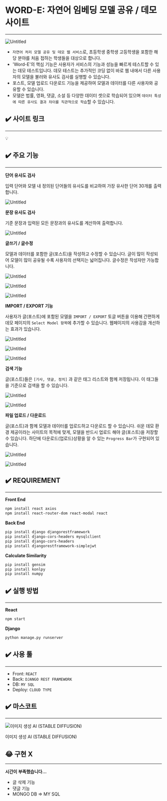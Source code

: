 # WORD-E: 자연어 임베딩 모델 공유 / 데모 사이트

---

![Untitled](README_imgs/Untitled.png)

- `자연어 처리 모델 공유 및 데모 웹 서비스`로, 초등학생 중학생 고등학생을 포함한 해당 분야를 처음 접하는 학생들을 대상으로 합니다.
- 'Word-E'의 핵심 기능은 사용자가 서비스의 기능과 성능을 빠르게 테스트할 수 있는 데모 테스트입니다. 데모 테스트는 추가적인 코딩 없이 바로 웹 내에서 다른 사용자의 모델을 불러와 유사도 검사를 실행할 수 있습니다.
- 포스트, 모델 업로드 다운로드 기능을 제공하여 모델과 데이터를 다른 사용자와 공유할 수 있습니다.
- 모델은 법률, 영화, 댓글, 소설 등 다양한 데이터 셋으로 학습되어 있으며 `데이터 특성에 따른 유사도 결과 차이를 직관적으로 학습`할 수 있습니다.

## ✔️ 사이트 링크

---

<aside>
💡

</aside>

## ✔️ 주요 기능

---

**단어 유사도 검사**

입력 단어와 모델 내 정의된 단어들의 유사도를 비교하여 가장 유사한 단어 30개를 출력합니다.

![Untitled](README_imgs/Untitled%201.png)

**문장 유사도 검사**

기준 문장과 입력된 모든 문장과의 유사도를 계산하여 출력합니다.

![Untitled](README_imgs/Untitled%202.png)

**글쓰기 / 글수정**

모델과 데이터를 포함한 글(포스트)을 작성하고 수정할 수 있습니다. 글이 많이 작성되어 모델이 많이 공유될 수록 사용자의 선택지는 넓어집니다. 글수정은 작성자만 가능합니다.

![Untitled](README_imgs/Untitled%203.png)

![Untitled](README_imgs/Untitled%204.png)

![Untitled](README_imgs/Untitled%205.png)

**IMPORT / EXPORT 기능**

사용자가 글(포스트)에 포함된 모델을 `IMPORT / EXPORT` 토글 버튼을 이용해 간편하게 데모 페이지의 `Select Model 항목`에 추가할 수 있습니다. 웹페이지의 사용감을 개선하는 효과가 있습니다.

![Untitled](README_imgs/Untitled%206.png)

![Untitled](README_imgs/Untitled%207.png)

![Untitled](README_imgs/Untitled%208.png)

**검색 기능**

글(포스트)들은 `[기사, 댓글, 정치]` 과 같은 태그 리스트와 함께 저장됩니다. 이 태그들을 기준으로 검색을 할 수 있습니다.

![Untitled](README_imgs/Untitled%209.png)

![Untitled](README_imgs/Untitled%2010.png)

**파일 업로드 / 다운로드**

글(포스트)과 함께 모델과 데이터를 업로드하고 다운로드 할 수 있습니다. 쉬운 데모 환경 제공이라는 사이트의 목적에 맞게, 모델을 반드시 업로드 해야 글(포스트)을 저장할 수 있습니다. 하단에 다운로드(업로드)상황을 알 수 있는 `Progress Bar`가 구현되어 있습니다.

![Untitled](README_imgs/Untitled%2011.png)

![Untitled](README_imgs/Untitled%2012.png)

## ✔️ REQUIREMENT

---

**Front End**

```bash
npm install react axios
npm install react-router-dom react-modal react
```

**Back End**

```bash
pip install django djangorestframework
pip install django-cors-headers mysqlclient
pip install django-cors-headers
pip install djangorestframework-simplejwt
```

**Calculate Similarity**

```bash
pip install gensim
pip install konlpy
pip install numpy
```

## ✔️ 실행 방법

---

**React**

```bash
npm start
```

**Django**

```bash
python manage.py runserver
```

## ✔️ 사용 툴

---

- Front: `REACT`
- Back: `DJANGO REST FRAMEWORK`
- DB: `MY SQL`
- Deploy: `CLOUD TYPE`

## ✔️ 마스코트

---

![이미지 생성 AI (STABLE DIFFUSION)](README_imgs/%25EC%259B%258C%25EB%2593%259C%25EC%259D%25B4%25EB%25A7%2588%25EC%258A%25A4%25EC%25BD%2594%25ED%258A%25B8.png)

이미지 생성 AI (STABLE DIFFUSION)

## 😂 구현 X

---

**시간이 부족했습니다…**

- 글 삭제 기능
- 댓글 기능
- MONGO DB ⇒ MY SQL